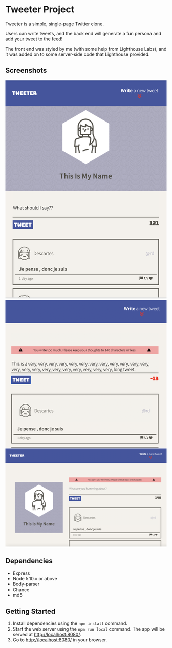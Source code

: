 # Tweeter Project

Tweeter is a simple, single-page Twitter clone.

Users can write tweets, and the back end will generate a fun persona and add your tweet to the feed!

The front end was styled by me (with some help from Lighthouse Labs), and it was added on to some server-side code that Lighthouse provided.

## Screenshots
!["Screenshot of Mobile Page"](https://github.com/NadyaCodes/Tweeter/blob/main/docs/tweeter-5.png?raw=true)
!["Screenshot of long tweet"](https://github.com/NadyaCodes/Tweeter/blob/main/docs/tweeter-3.png?raw=true)
!["Screenshot of nothing to say"](https://github.com/NadyaCodes/Tweeter/blob/main/docs/tweeter-2.png?raw=true)

## Dependencies

- Express
- Node 5.10.x or above
- Body-parser
- Chance
- md5


## Getting Started

1. Install dependencies using the `npm install` command.
2. Start the web server using the `npm run local` command. The app will be served at <http://localhost:8080/>.
3. Go to <http://localhost:8080/> in your browser.
